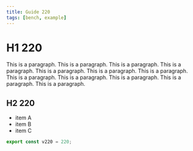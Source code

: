 ```yaml
---
title: Guide 220
tags: [bench, example]
---
```


# H1 220

This is a paragraph. This is a paragraph. This is a paragraph. This is a paragraph. This is a paragraph. This is a paragraph. This is a paragraph. This is a paragraph. This is a paragraph. This is a paragraph. This is a paragraph. This is a paragraph. 

## H2 220

- item A
- item B
- item C

```ts
export const v220 = 220;
```